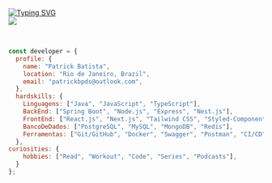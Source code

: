 <div>
<div align='left'>
<a href="https://git.io/typing-svg"><img src="https://readme-typing-svg.demolab.com?font=Fira+Code&pause=1000&color=1299F7&width=435&lines=Patrick+Batista;FullStack+developer;Focused+on+Back-End;1%25+Better+Every+Day." alt="Typing SVG" /></a>
</div>
<div align='left'>
<a href="https://www.linkedin.com/in/patrick-development/" target="_blank"
      ><img
        src="https://img.shields.io/badge/-LinkedIn-%230077B5?style=for-the-badge&logo=linkedin&logoColor=white"
        target="_blank"
    /></a>
</div>

<br />

```javascript

const developer = {
  profile: {
    name: "Patrick Batista",
    location: "Rio de Janeiro, Brazil",
    email: "patrickbpds@outlook.com",
  },
  hardskills: {
    Linguagens: ["Java", "JavaScript", "TypeScript"],
    BackEnd: ["Spring Boot", "Node.js", "Express", "Nest.js"],
    FrontEnd: ["React.js", "Next.js", "Tailwind CSS", "Styled-Components", "Shadcn UI"],
    BancoDeDados: ["PostgreSQL", "MySQL", "MongoDB", "Redis"],
    Ferramentas: ["Git/GitHub", "Docker", "Swagger", "Postman", "CI/CD"],
  },
curiosities: {
    hobbies: ["Read", "Workout", "Code", "Series", "Podcasts"],
  }
};

```
